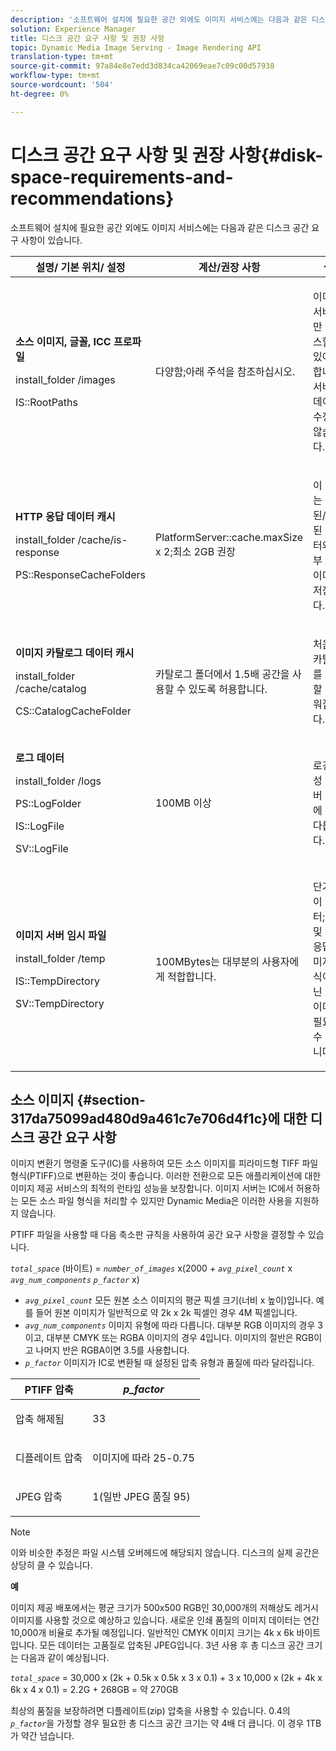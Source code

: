 ```yaml
---
description: '소프트웨어 설치에 필요한 공간 외에도 이미지 서비스에는 다음과 같은 디스크 공간 요구 사항이 있습니다 '
solution: Experience Manager
title: 디스크 공간 요구 사항 및 권장 사항
topic: Dynamic Media Image Serving - Image Rendering API
translation-type: tm+mt
source-git-commit: 97a84e8e7edd3d834ca42069eae7c09c00d57938
workflow-type: tm+mt
source-wordcount: '504'
ht-degree: 0%

---
```



# 디스크 공간 요구 사항 및 권장 사항{#disk-space-requirements-and-recommendations}

소프트웨어 설치에 필요한 공간 외에도 이미지 서비스에는 다음과 같은 디스크 공간 요구 사항이 있습니다.

<table id="table_0AE363AB76304F258A19E43500FE8423"> 
 <thead> 
  <tr> 
   <th class="entry"> <b>설명/ 기본 위치/ 설정</b> </th> 
   <th class="entry"> <b>계산/권장 사항</b> </th> 
   <th class="entry"> <b>설명</b> </th> 
  </tr> 
 </thead>
 <tbody> 
  <tr> 
   <td> <p><b>소스 이미지, 글꼴, ICC 프로파일</b> </p> <p> <span class="filepath"> <span class="varname"> install_folder  </span>/images  </span> <span class="codeph"></span> </p> <p> <span class="codeph"> IS::RootPaths  </span> </p> </td> 
   <td> <p>다양함;아래 주석을 참조하십시오. </p> </td> 
   <td> <p>이미지 서버에서만 액세스할 수 있어야 합니다.서버는 데이터를 수정하지 않습니다. </p> </td> 
  </tr> 
  <tr> 
   <td> <p><b>HTTP 응답 데이터 캐시</b> </p> <p> <span class="filepath"> <span class="varname"> install_folder  </span>/cache/is-response  </span> </p> <p> <span class="codeph"> PS::ResponseCacheFolders  </span> </p> </td> 
   <td> <p> <span class="codeph"> PlatformServer::cache.maxSize  </span> x 2;최소 2GB 권장 </p> </td> 
   <td> <p>이 캐시는 중첩된/포함된 데이터와 외부 소스 이미지도 저장합니다. </p> </td> 
  </tr> 
  <tr> 
   <td> <p><b>이미지 카탈로그 데이터 캐시</b> </p> <p> <span class="filepath"> <span class="varname"> install_folder  </span>/cache/catalog  </span> </p> <p> <span class="codeph"> CS::CatalogCacheFolder  </span> </p> </td> 
   <td> <p>카탈로그 폴더에서 1.5배 공간을 사용할 수 있도록 허용합니다. </p> </td> 
   <td> <p>처음에 카탈로그를 로드할 때 채워집니다. </p> </td> 
  </tr> 
  <tr> 
   <td> <p><b>로그 데이터</b> </p> <p> <span class="filepath"> <span class="varname"> install_folder  </span>/logs  </span> </p> <p> <span class="codeph"> PS::LogFolder  </span> </p> <p> <span class="codeph"> IS::LogFile  </span> </p> <p> <span class="codeph"> SV::LogFile  </span> </p> </td> 
   <td> <p>100MB 이상 </p> </td> 
   <td> <p>로깅 구성 및 서버 사용에 따라 다릅니다. </p> </td> 
  </tr> 
  <tr> 
   <td> <p><b>이미지 서버 임시 파일</b> </p> <p> <span class="filepath"> <span class="varname"> install_folder  </span>/temp  </span> </p> <p> <span class="codeph"> IS::TempDirectory  </span> </p> <p> <span class="codeph"> SV::TempDirectory  </span> </p> </td> 
   <td> <p>100MBytes는 대부분의 사용자에게 적합합니다. </p> </td> 
   <td> <p>단기 데이터;PTIFF 및 특정 응답 이미지 형식이 아닌 소스 이미지에 필요할 수 있습니다. </p> </td> 
  </tr> 
 </tbody> 
</table>

## 소스 이미지 {#section-317da75099ad480d9a461c7e706d4f1c}에 대한 디스크 공간 요구 사항

이미지 변환기 명령줄 도구(IC)를 사용하여 모든 소스 이미지를 피라미드형 TIFF 파일 형식(PTIFF)으로 변환하는 것이 좋습니다. 이러한 전환으로 모든 애플리케이션에 대한 이미지 제공 서비스의 최적의 런타임 성능을 보장합니다. 이미지 서버는 IC에서 허용하는 모든 소스 파일 형식을 처리할 수 있지만 Dynamic Media은 이러한 사용을 지원하지 않습니다.

PTIFF 파일을 사용할 때 다음 축소판 규칙을 사용하여 공간 요구 사항을 결정할 수 있습니다.

*`total_space`* (바이트) =  *`number_of_images`* x(2000 +  *`avg_pixel_count`* x  *`avg_num_components`*  *`p_factor`* x)

* *`avg_pixel_count`* 모든 원본 소스 이미지의 평균 픽셀 크기(너비 x 높이)입니다. 예를 들어 원본 이미지가 일반적으로 약 2k x 2k 픽셀인 경우 4M 픽셀입니다.
* *`avg_num_components`* 이미지 유형에 따라 다릅니다. 대부분 RGB 이미지의 경우 3이고, 대부분 CMYK 또는 RGBA 이미지의 경우 4입니다. 이미지의 절반은 RGB이고 나머지 반은 RGBA이면 3.5를 사용합니다.
* *`p_factor`* 이미지가 IC로 변환될 때 설정된 압축 유형과 품질에 따라 달라집니다.

<table id="table_89995BECF30243569954819D07DA2A2F"> 
 <thead> 
  <tr> 
   <th class="entry"> <b>PTIFF 압축</b> </th> 
   <th class="entry"> <b><i>p_factor</i></b> </th> 
  </tr> 
 </thead>
 <tbody> 
  <tr> 
   <td> <p>압축 해제됨 </p> </td> 
   <td> <p> 33 </p> </td> 
  </tr> 
  <tr> 
   <td> <p>디플레이트 압축 </p> </td> 
   <td> <p> 이미지에 따라 25-0.75 </p> </td> 
  </tr> 
  <tr> 
   <td> <p>JPEG 압축 </p> </td> 
   <td> <p> 1(일반 JPEG 품질 95) </p> </td> 
  </tr> 
 </tbody> 
</table>

>[!NOTE]
>
>이와 비슷한 추정은 파일 시스템 오버헤드에 해당되지 않습니다. 디스크의 실제 공간은 상당히 클 수 있습니다.

**예**

이미지 제공 배포에서는 평균 크기가 500x500 RGB인 30,000개의 저해상도 레거시 이미지를 사용할 것으로 예상하고 있습니다. 새로운 인쇄 품질의 이미지 데이터는 연간 10,000개 비율로 추가될 예정입니다. 일반적인 CMYK 이미지 크기는 4k x 6k 바이트입니다. 모든 데이터는 고품질로 압축된 JPEG입니다. 3년 사용 후 총 디스크 공간 크기는 다음과 같이 예상됩니다.

*`total_space`* = 30,000 x (2k + 0.5k x 0.5k x 3 x 0.1) + 3 x 10,000 x (2k + 4k x 6k x 4 x 0.1) = 2.2G + 268GB = 약 270GB

최상의 품질을 보장하려면 디플레이트(zip) 압축을 사용할 수 있습니다. 0.4의 *`p_factor`*&#x200B;을 가정할 경우 필요한 총 디스크 공간 크기는 약 4배 더 큽니다. 이 경우 1TB가 약간 넘습니다.
